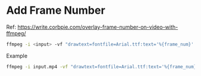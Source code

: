 # Add Frame Number

Ref: https://write.corbpie.com/overlay-frame-number-on-video-with-ffmpeg/

```bash
ffmpeg -i <input> -vf "drawtext=fontfile=Arial.ttf:text='%{frame_num}':start_number=1:x=(w-tw)/2:y=h-(2*lh):fontcolor=red:fontsize=50:" -c:a copy <output>
```

Example

```bash
ffmpeg -i input.mp4 -vf "drawtext=fontfile=Arial.ttf:text='%{frame_num}':start_number=1:x=(w-tw)/2:y=h-(2*lh):fontcolor=red:fontsize=50:" -c:a copy output.mp4
```